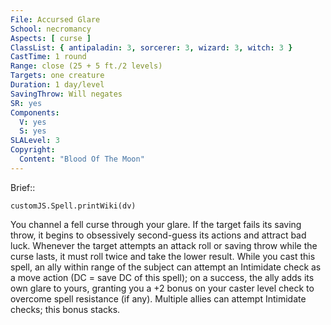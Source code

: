 ```yaml
---
File: Accursed Glare
School: necromancy
Aspects: [ curse ]
ClassList: { antipaladin: 3, sorcerer: 3, wizard: 3, witch: 3 }
CastTime: 1 round
Range: close (25 + 5 ft./2 levels)
Targets: one creature
Duration: 1 day/level
SavingThrow: Will negates
SR: yes
Components:
  V: yes
  S: yes
SLALevel: 3
Copyright:
  Content: "Blood Of The Moon"
---
```

Brief:: 

```dataviewjs
customJS.Spell.printWiki(dv)
```

You channel a fell curse through your glare. If the target fails its saving throw, it begins to obsessively second-guess its actions and attract bad luck. Whenever the target attempts an attack roll or saving throw while the curse lasts, it must roll twice and take the lower result. While you cast this spell, an ally within range of the subject can attempt an Intimidate check as a move action (DC = save DC of this spell); on a success, the ally adds its own glare to yours, granting you a +2 bonus on your caster level check to overcome spell resistance (if any). Multiple allies can attempt Intimidate checks; this bonus stacks.
